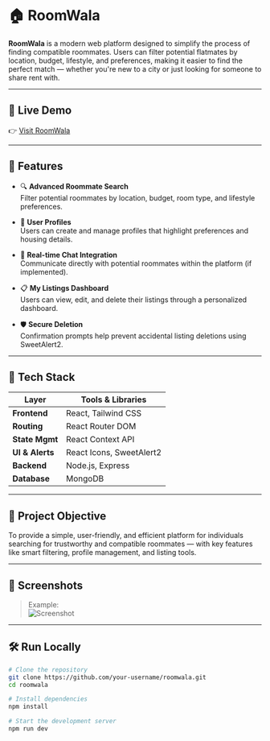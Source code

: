 # 🏠 RoomWala

**RoomWala** is a modern web platform designed to simplify the process of finding compatible roommates. Users can filter potential flatmates by location, budget, lifestyle, and preferences, making it easier to find the perfect match — whether you're new to a city or just looking for someone to share rent with.

---

## 🔗 Live Demo

👉 [Visit RoomWala](http://dayal.roomwala-10.surge.sh/)

---

## 🚀 Features

- 🔍 **Advanced Roommate Search**  
  Filter potential roommates by location, budget, room type, and lifestyle preferences.

- 👤 **User Profiles**  
  Users can create and manage profiles that highlight preferences and housing details.

- 💬 **Real-time Chat Integration**  
  Communicate directly with potential roommates within the platform (if implemented).

- 📋 **My Listings Dashboard**  
  Users can view, edit, and delete their listings through a personalized dashboard.

- 🛡️ **Secure Deletion**  
  Confirmation prompts help prevent accidental listing deletions using SweetAlert2.

---

## 🧪 Tech Stack

| Layer         | Tools & Libraries                                |
|---------------|--------------------------------------------------|
| **Frontend**  | React, Tailwind CSS                              |
| **Routing**   | React Router DOM                                 |
| **State Mgmt**| React Context API                                |
| **UI & Alerts**| React Icons, SweetAlert2                        |
| **Backend**  | Node.js, Express                       |
| **Database** | MongoDB                               |

---

## 🎯 Project Objective

To provide a simple, user-friendly, and efficient platform for individuals searching for trustworthy and compatible roommates — with key features like smart filtering, profile management, and listing tools.

---

## 📸 Screenshots

 
> Example:  
> ![Screenshot](https://i.ibb.co/N2DnYpnv/Screenshot-2025-06-25-124041.png)

---

## 🛠️ Run Locally

```bash
# Clone the repository
git clone https://github.com/your-username/roomwala.git
cd roomwala

# Install dependencies
npm install

# Start the development server
npm run dev
